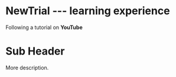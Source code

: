 # NewTrial --- learning experience
Following a tutorial on **YouTube**

# Sub Header
More description.
